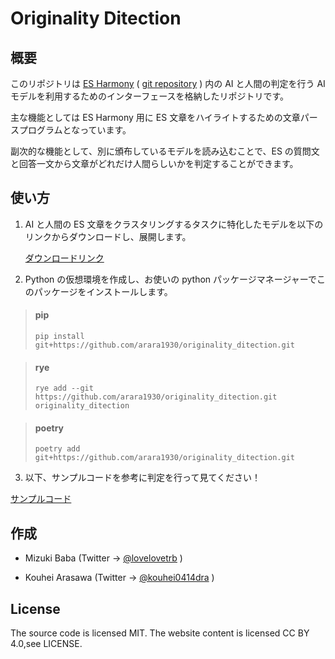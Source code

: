 # Originality Ditection

## 概要

このリポジトリは [ES Harmony](https://es-harmony.vercel.app/) ( [git repository](https://github.com/lovelovetrb/ES_Harmony) ) 内の AI と人間の判定を行う AI モデルを利用するためのインターフェースを格納したリポジトリです。

主な機能としては ES Harmony 用に ES 文章をハイライトするための文章パースプログラムとなっています。

副次的な機能として、別に頒布しているモデルを読み込むことで、ES の質問文と回答一文から文章がどれだけ人間らしいかを判定することができます。

## 使い方

1. AI と人間の ES 文章をクラスタリングするタスクに特化したモデルを以下のリンクからダウンロードし、展開します。

   [ダウンロードリンク](https://www.dropbox.com/scl/fo/l2nl14cemund13xy0xzmb/h?rlkey=ba2kfqnnaymnk8je43z4tlxi9&dl=1)

2. Python の仮想環境を作成し、お使いの python パッケージマネージャーでこのパッケージをインストールします。

> #### pip
>
> ```
> pip install git+https://github.com/arara1930/originality_ditection.git
> ```

> #### rye
>
> ```
> rye add --git https://github.com/arara1930/originality_ditection.git originality_ditection
> ```

> #### poetry
>
> ```
> poetry add git+https://github.com/arara1930/originality_ditection.git
> ```

3. 以下、サンプルコードを参考に判定を行って見てください！

[サンプルコード](https://github.com/arara1930/originality_ditection/blob/main/detector_sample.py)

## 作成

- Mizuki Baba (Twitter -> [@lovelovetrb](https://twitter.com/lovelovetrb) )

- Kouhei Arasawa (Twitter -> [@kouhei0414dra](https://twitter.com/kohei0414dra) )

## License

The source code is licensed MIT. The website content is licensed CC BY 4.0,see LICENSE.
